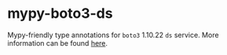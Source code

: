 # mypy-boto3-ds

Mypy-friendly type annotations for `boto3` 1.10.22 `ds` service.
More information can be found [here](https://github.com/vemel/mypy_boto3).